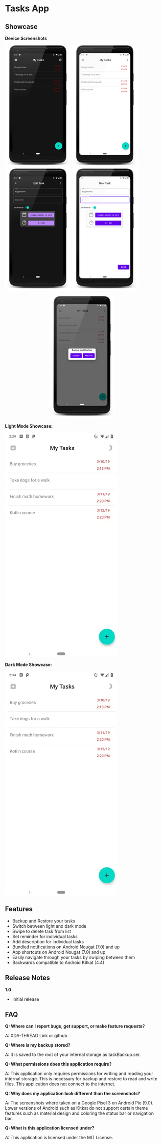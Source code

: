 # Tasks App
## Showcase

**Device Screenshots**

<img src="/showcase/list_dark.png" height="400px"/> <img src="/showcase/list_light.png" height="400px"/>
<img src="/showcase/edit_task_dark.png" height="400px"/> <img src="/showcase/new_task_light.png" height="400px"/>
<center><img src="/showcase/restore.png" height="400px"/></center>


**Light Mode Showcase:**

![Alt Text](https://github.com/Renzo-Olivares/SimpleToDo/blob/master/showcase/tasks_light_showcase_gif.gif)

**Dark Mode Showcase:**

![Alt Text](https://github.com/Renzo-Olivares/SimpleToDo/blob/master/showcase/tasks_dark_showcase_gif.gif)

## Features
* Backup and Restore your tasks
* Switch between light and dark mode
* Swipe to delete task from list
* Set reminder for individual tasks
* Add description for individual tasks
* Bundled notifications on Android Nougat (7.0) and up
* App shortcuts on Android Nougat (7.0) and up
* Easily navigate through your tasks by swiping between them 
* Backwards compatible to Android Kitkat (4.4)

## Release Notes
**1.0**
* Initial release

## FAQ
**Q: Where can I report bugs, get support, or make feature requests?**

A: XDA-THREAD Link or github

**Q: Where is my backup stored?**

A: It is saved to the root of your internal storage as taskBackup.ser.

**Q: What permissions does this application require?**

A: This application only requires permissions for writing and reading your internal storage. This is necessary for backup and restore to read and write files.
   This application does not connect to the internet.

**Q: Why does my application look different than the screenshots?**

A: The screenshots where taken on a Google Pixel 3 on Android Pie (9.0). Lower versions of Android such as Kitkat do not support certain theme features such as material design
   and coloring the status bar or navigation bar.
   
**Q: What is this application licensed under?**

A: This application is licensed under the MIT License.